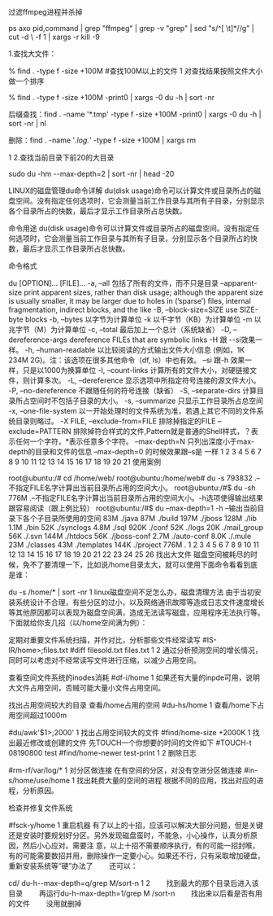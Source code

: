 过滤ffmpeg进程并杀掉

ps axo pid,command | grep "ffmpeg" | grep -v "grep" | sed "s/^[ \t]*//g" | cut -d \  -f 1 | xargs -r kill -9



1.查找大文件：

% find . -type f -size +100M #查找100M以上的文件
1
对查找结果按照文件大小做一个排序

% find . -type f -size +100M -print0 | xargs -0 du -h | sort -nr

后缀查找：find . -name '*.tmp' -type f -size +100M -print0 | xargs -0 du -h | sort -nr | nl

删除：find . -name '*.log.*' -type f -size +100M | xargs rm


1
2.查找当前目录下前20的大目录

sudo du -hm --max-depth=2 | sort -nr | head -20



LINUX的磁盘管理du命令详解
du(disk usage)命令可以计算文件或目录所占的磁盘空间。没有指定任何选项时，它会测量当前工作目录与其所有子目录，分别显示各个目录所占的快数，最后才显示工作目录所占总快数。

命令用途
du(disk usage)命令可以计算文件或目录所占的磁盘空间。没有指定任何选项时，它会测量当前工作目录与其所有子目录，分别显示各个目录所占的快数，最后才显示工作目录所占总快数。

命令格式

du [OPTION]… [FILE]…
-a, –all 包括了所有的文件，而不只是目录
–apparent-size print apparent sizes, rather than disk usage; although the apparent size is usually smaller, it may be larger due to holes in (’sparse’) files, internal fragmentation, indirect blocks, and the like
-B, –block-size=SIZE use SIZE-byte blocks
-b, –bytes 以字节为计算单位
-k 以千字节（KB）为计算单位
-m 以兆字节（M）为计算单位
-c, –total 最后加上一个总计（系统缺省）
-D, –dereference-args dereference FILEs that are symbolic links
-H 跟 --si效果一样。
-h, –human-readable 以比较阅读的方式输出文件大小信息 (例如，1K 234M 2G)。注：该选项在很多其他命令（df, ls）中也有效。
–si 跟-h 效果一样，只是以1000为换算单位
-l, –count-links 计算所有的文件大小，对硬链接文件，则计算多次。
-L, –dereference 显示选项中所指定符号连接的源文件大小。
-P, –no-dereference 不跟随任何的符号连接（缺省）
-S, –separate-dirs 计算目录所占空间时不包括子目录的大小。
-s, –summarize 只显示工作目录所占总空间
-x, –one-file-system 以一开始处理时的文件系统为准，若遇上其它不同的文件系统目录则略过。
-X FILE, –exclude-from=FILE 排除掉指定的FILE
–exclude=PATTERN 排除掉符合样式的文件,Pattern就是普通的Shell样式，？表示任何一个字符，*表示任意多个字符。
–max-depth=N 只列出深度小于max-depth的目录和文件的信息 –max-depth=0 的时候效果跟–s是 一样
1
2
3
4
5
6
7
8
9
10
11
12
13
14
15
16
17
18
19
20
21
使用案例

root@ubuntu:/# cd /home/web/
root@ubuntu:/home/web# du -s
793832 .–不指定FILE名字计算出当前目录所占用的空间大小。
root@ubuntu:/#$ du -sh
776M .–不指定FILE名字计算出当前目录所占用的空间大小。-h选项使得输出结果跟容易阅读（跟上例比较）
root@ubuntu:/#$ du –max-depth=1 -h
–输出当前目录下各个子目录所使用的空间
83M ./java
87M ./build
197M ./jboss
128M ./lib
1.1M ./bin
52K ./synclogs
4.8M ./sql
920K ./conf
52K ./logs
20K ./mail_group
56K ./.svn
144M ./htdocs
56K ./jboss-conf
2.7M ./auto-conf
8.0K ./.mule
23M ./classes
43M ./templates
144K ./project
776M .
1
2
3
4
5
6
7
8
9
10
11
12
13
14
15
16
17
18
19
20
21
22
23
24
25
26
找出大文件
磁盘空间被耗尽的时候，免不了要清理一下，比如说/home目录太大，就可以使用下面命令看看到底是谁：

du -s /home/* | sort -nr
1
linux磁盘空间不足怎么办，磁盘清理方法
由于当初安装系统设计不合理，有些分区的过小，以及网络通讯故障等造成日志文件速度增长等其他原因都可以表现为磁盘空间满，造成无法读写磁盘，应用程序无法执行等。下面就给你支几招（以/home空间满为例）：

定期对重要文件系统扫描，并作对比，分析那些文件经常读写
#IS-IR/home>;files.txt
#diff filesold.txt files.txt
1
2
通过分析预测空间的增长情况，同时可以考虑对不经常读写文件进行压缩，以减少占用空间。

查看空间文件系统的inodes消耗
#df-i/home
1
如果还有大量的inpde可用，说明大文件占用空间，否贼可能大量小文件占用空间。

找出占用空间较大的目录
查看/home占用的空间
#du-hs/home
1
查看/home下占用空间超过1000m

#du/awk'$1>;2000'
1
找出占用空间较大的文件
#find/home-size +2000K
1
找出最近修改或创建的文件
先TOUCH一个你想要的时间的文件如下
#TOUCH-t 08190800 test
#find/home-newer test-print
1
2
删除日志

#rm-rf/var/log/*
1
对分区做连接
在有空间的分区，对没有空进分区做连接
#in-s/home/use/home
1
找出耗费大量的空间的进程
根据不同的应用，找出对应的进程，分析原因。

检查并修复文件系统

#fsck-y/home
1
重启机器
有了以上的十招，应该可以解决大部分问题，但是关键还是安装时要规划好分区。另外发现磁盘蛮时，不能急，小心操作，认真分析原因，然后小心应对。需要注 意，以上十招不需要顺序执行，有的可能一招封喉，有的可能需要数招并用，删除操作一定要小心。如果还不行，只有采取增加硬盘，重新安装系统等“硬”办法了
　　还可以：

cd/
du-h--max-depth=q/grep M/sort-n
1
2
　　找到最大的那个目录后进入该目录
　　再运行du-h-max-depth=1/grep M /sort-n
　　找出来以后看是否有用的文件
　　没用就删掉
